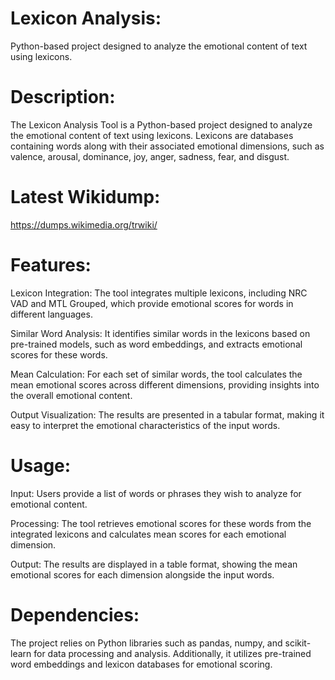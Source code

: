 # Lexicon Analysis:

Python-based project designed to analyze the emotional content of text using lexicons.

# Description:

The Lexicon Analysis Tool is a Python-based project designed to analyze the emotional content of text using lexicons. Lexicons are databases containing words along with their associated emotional dimensions, such as valence, arousal, dominance, joy, anger, sadness, fear, and disgust.

# Latest Wikidump:

https://dumps.wikimedia.org/trwiki/

# Features:

Lexicon Integration: The tool integrates multiple lexicons, including NRC VAD and MTL Grouped, which provide emotional scores for words in different languages.

Similar Word Analysis: It identifies similar words in the lexicons based on pre-trained models, such as word embeddings, and extracts emotional scores for these words.

Mean Calculation: For each set of similar words, the tool calculates the mean emotional scores across different dimensions, providing insights into the overall emotional content.

Output Visualization: The results are presented in a tabular format, making it easy to interpret the emotional characteristics of the input words.

# Usage:

Input: Users provide a list of words or phrases they wish to analyze for emotional content.

Processing: The tool retrieves emotional scores for these words from the integrated lexicons and calculates mean scores for each emotional dimension.

Output: The results are displayed in a table format, showing the mean emotional scores for each dimension alongside the input words.

# Dependencies:

The project relies on Python libraries such as pandas, numpy, and scikit-learn for data processing and analysis. Additionally, it utilizes pre-trained word embeddings and lexicon databases for emotional scoring.
